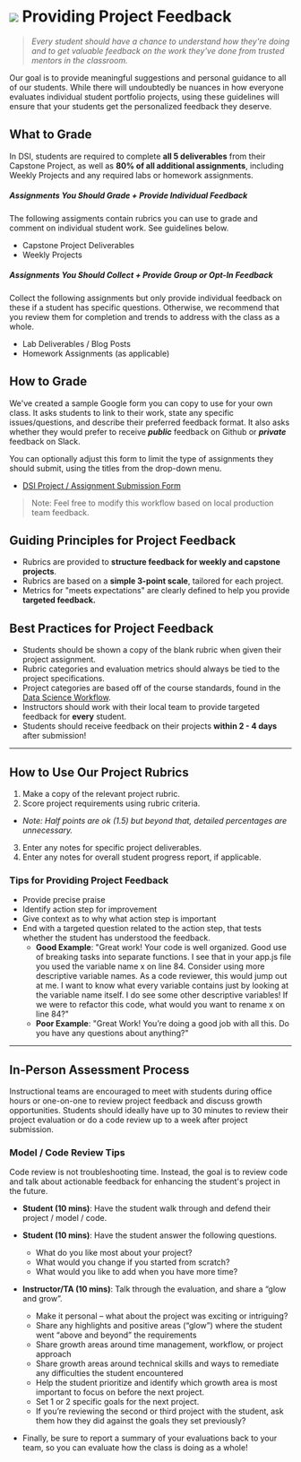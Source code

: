 # ![](https://ga-dash.s3.amazonaws.com/production/assets/logo-9f88ae6c9c3871690e33280fcf557f33.png) Providing Project Feedback
> _Every student should have a chance to understand how they're doing and to get valuable feedback on the work they've done from trusted mentors in the classroom._

Our goal is to provide meaningful suggestions and personal guidance to all of our students. While there will undoubtedly be nuances in how everyone evaluates individual student portfolio projects, using these guidelines will ensure that your students get the personalized feedback they deserve.

## What to Grade
In DSI, students are required to complete **all 5 deliverables** from their Capstone Project, as well as **80% of all additional assignments**, including Weekly Projects and any required labs or homework assignments. 

##### Assignments You Should Grade + Provide Individual Feedback
The following assigments contain rubrics you can use to grade and comment on individual student work. See guidelines below.

- Capstone Project Deliverables
- Weekly Projects

##### Assignments You Should Collect + Provide Group or Opt-In Feedback
Collect the following assignments but only provide individual feedback on these if a student has specific questions. Otherwise, we recommend that you review them for completion and trends to address with the class as a whole.

- Lab Deliverables / Blog Posts
- Homework Assignments (as applicable)


## How to Grade

We've created a sample Google form you can copy to use for your own class. It asks students to link to their work, state any specific issues/questions, and describe their preferred feedback format. It also asks whether they would prefer to receive ***public*** feedback on Github or ***private*** feedback on Slack.

You can optionally adjust this form to limit the type of assignments they should submit, using the titles from the drop-down menu.

- [DSI Project / Assignment Submission Form](http://goo.gl/forms/DhrtccXnK0Myv5oT2)

> Note: Feel free to modify this workflow based on local production team feedback.

## Guiding Principles for Project Feedback

- Rubrics are provided to **structure feedback for weekly and capstone projects**.
- Rubrics are based on a **simple 3-point scale**, tailored for each project.
- Metrics for "meets expectations" are clearly defined to help you provide **targeted feedback.**

## Best Practices for Project Feedback 

- Students should be shown a copy of the blank rubric when given their project assignment.
- Rubric categories and evaluation metrics should always be tied to the project specifications.
- Project categories are based off of the course standards, found in the [Data Science Workflow](../resources/instructor-resources/data-science-workflow-final.pdf).
- Instructors should work with their local team to provide targeted feedback for **every** student. 
- Students should receive feedback on their projects **within 2 - 4 days** after submission!

---

## How to Use Our Project Rubrics

1. Make a copy of the relevant project rubric.
2. Score project requirements using rubric criteria.
  - _Note: Half points are ok (1.5) but beyond that, detailed percentages are unnecessary._
3. Enter any notes for specific project deliverables.
4. Enter any notes for overall student progress report, if applicable.

### Tips for Providing Project Feedback

- Provide precise praise
- Identify action step for improvement
- Give context as to why what action step is important
- End with a targeted question related to the action step, that tests whether the student has understood the feedback.
  - **Good Example**: "Great work! Your code is well organized. Good use of breaking tasks into separate functions. I see that in your app.js file you used the variable name x on line 84. Consider using more descriptive variable names. As a code reviewer, this would jump out at me. I want to know what every variable contains just by looking at the variable name itself. I do see some other descriptive variables! If we were to refactor this code, what would you want to rename x on line 84?"
  - **Poor Example**: "Great Work! You’re doing a good job with all this. Do you have any questions about anything?"

---

## In-Person Assessment Process

Instructional teams are encouraged to meet with students during office hours or one-on-one to review project feedback and discuss growth opportunities. Students should ideally have up to 30 minutes to review their project evaluation or do a code review up to a week after project submission.

### Model / Code Review Tips

Code review is not troubleshooting time. Instead, the goal is to review code and talk about actionable feedback for enhancing the student's project in the future.

- __Student (10 mins)__: Have the student walk through and defend their project / model / code.

- __Student (10 mins)__: Have the student answer the following questions.
  - What do you like most about your project?
  - What would you change if you started from scratch?
  - What would you like to add when you have more time?

- __Instructor/TA (10 mins)__: Talk through the evaluation, and share a “glow and grow”.
  - Make it personal – what about the project was exciting or intriguing?
  - Share any highlights and positive areas (“glow”) where the student went “above and beyond” the requirements
  - Share growth areas around time management, workflow, or project approach
  - Share growth areas around technical skills and ways to remediate any difficulties the student encountered
  - Help the student prioritize and identify which growth area is most important to focus on before the next project. 
  - Set 1 or 2 specific goals for the next project. 
  - If you’re reviewing the second or third project with the student, ask them how they did against the goals they set previously?

- Finally, be sure to report a summary of your evaluations back to your team, so you can evaluate how the class is doing as a whole!

